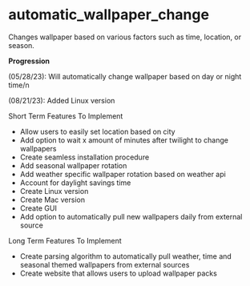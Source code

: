 # automatic_wallpaper_change
Changes wallpaper based on various factors such as time, location, or season. 

**Progression**

(05/28/23): Will automatically change wallpaper based on day or night time/n

(08/21/23): Added Linux version 

Short Term Features To Implement 
- Allow users to easily set location based on city
- Add option to wait x amount of minutes after twilight to change wallpapers 
- Create seamless installation procedure 
- Add seasonal wallpaper rotation 
- Add weather specific wallpaper rotation based on weather api 
- Account for daylight savings time 
- Create Linux version
- Create Mac version 
- Create GUI 
- Add option to automatically pull new wallpapers daily from external source 

Long Term Features To Implement 
- Create parsing algorithm to automatically pull weather, time and seasonal themed wallpapers from external sources 
- Create website that allows users to upload wallpaper packs

